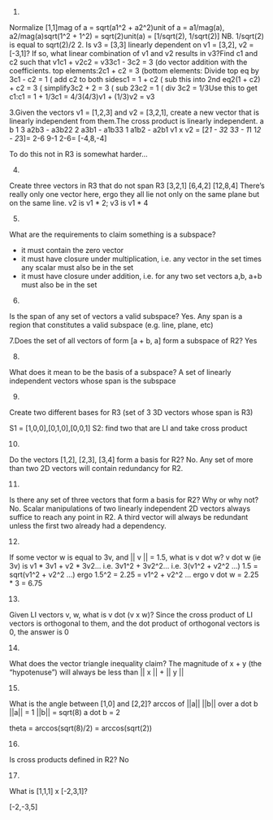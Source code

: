 1.
Normalize [1,1]mag of a = sqrt(a1^2 + a2^2)unit of a = a1/mag(a), a2/mag(a)sqrt(1^2 + 1^2) = sqrt(2)unit(a) = [1/sqrt(2), 1/sqrt(2)] 			NB. 1/sqrt(2) is equal to sqrt(2)/2
2.
Is v3 = [3,3] linearly dependent on v1 = [3,2], v2 = [-3,1]? If so, what linear combination of v1 and v2 results in v3?Find c1 and c2 such that v1c1 + v2c2 = v33c1 - 3c2 = 3 (do vector addition with the coefficients. top elements:2c1 + c2 = 3 (bottom elements:
Divide top eq by 3c1 - c2 = 1 ( add c2 to both sidesc1 = 1 + c2 ( sub this into 2nd eq2(1 + c2) + c2 = 3 ( simplify3c2 + 2 = 3 ( sub 23c2 = 1 ( div 3c2 = 1/3Use this to get c1:c1 = 1 + 1/3c1 = 4/3(4/3)v1 + (1/3)v2 = v3

3.Given the vectors v1 = [1,2,3] and v2 = [3,2,1], create a new vector that is linearly independent from them.The cross product is linearly independent.
a	b		1	3		a2b3 - a3b22	2		a3b1 - a1b33	1		a1b2 - a2b1
v1 x v2 = [2*1 - 3*2
3*3 - 1*1
1*2 - 2*3]=
2-6
9-1
2-6=
[-4,8,-4]

To do this not in R3 is somewhat harder…

4.
Create three vectors in R3 that do not span R3
[3,2,1]
[6,4,2]
[12,8,4]
There’s really only one vector here, ergo they all lie not only on the same plane but on the same line. v2 is v1 * 2; v3 is v1 * 4

5.
What are the requirements to claim something is a subspace?
- it must contain the zero vector
- it must have closure under multiplication, i.e. any vector in the set times any scalar must also be in the set
- it must have closure under addition, i.e. for any two set vectors a,b, a+b must also be in the set

6.
Is the span of any set of vectors a valid subspace?
Yes. Any span is a region that constitutes a valid subspace (e.g. line, plane, etc)


7.Does the set of all vectors of form [a + b, a] form a subspace of R2?
Yes

8.
What does it mean to be the basis of a subspace?
A set of linearly independent vectors whose span is the subspace

9.
Create two different bases for R3
(set of 3 3D vectors whose span is R3)

S1 = [1,0,0],[0,1,0],[0,0,1]
S2: find two that are LI and take cross product

10.
Do the vectors [1,2], [2,3], [3,4] form a basis for R2?
No. Any set of more than two 2D vectors will contain redundancy for R2.

11.
Is there any set of three vectors that form a basis for R2? Why or why not?
No. Scalar manipulations of two linearly independent 2D vectors always suffice to reach any point in R2. A third vector will always be redundant unless the first two already had a dependency.

12.
If some vector w is equal to 3v, and || v || = 1.5, what is v dot w?
v dot w (ie 3v) is v1 * 3v1 + v2 * 3v2… i.e. 3v1^2 + 3v2^2… i.e. 3(v1^2 + v2^2 …)
1.5 = sqrt(v1^2 + v2^2 …) ergo 1.5^2 = 2.25 = v1^2 + v2^2 … ergo v dot w = 2.25 * 3 = 6.75

13.
Given LI vectors v, w, what is v dot (v x w)?
Since the cross product of LI vectors is orthogonal to them, and the dot product of orthogonal vectors is 0, the answer is 0

14.
What does the vector triangle inequality claim?
The magnitude of x + y (the “hypotenuse”) will always be less than || x || + || y ||

15.
What is the angle between [1,0] and [2,2]?
arccos of ||a|| ||b|| over a dot b
||a|| = 1
||b|| = sqrt(8)
a dot b = 2

theta = arccos(sqrt(8)/2) = arccos(sqrt(2))

16.
Is cross products defined in R2? No

17.
What is [1,1,1] x [-2,3,1]?

[-2,-3,5]